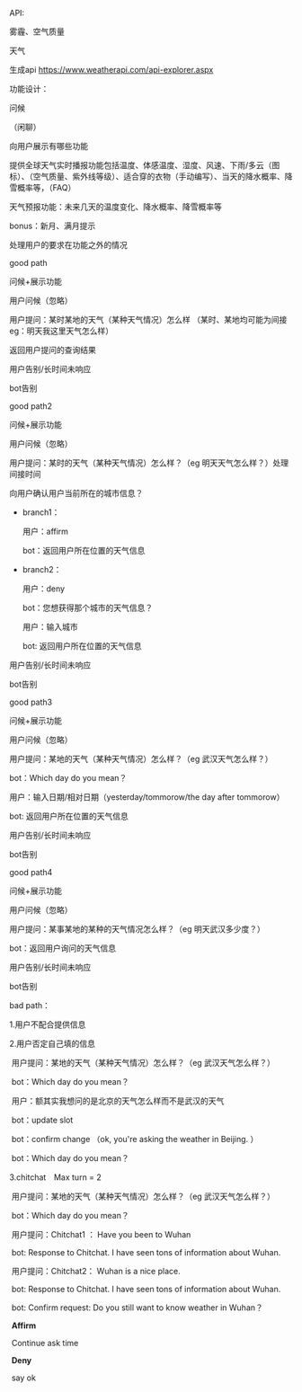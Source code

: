 API:

雾霾、空气质量

天气

生成api <https://www.weatherapi.com/api-explorer.aspx>



功能设计：

问候

（闲聊）

向用户展示有哪些功能

提供全球天气实时播报功能包括温度、体感温度、湿度、风速、下雨/多云（图标）、（空气质量、紫外线等级）、适合穿的衣物（手动编写）、当天的降水概率、降雪概率等，（FAQ）

天气预报功能：未来几天的温度变化、降水概率、降雪概率等

bonus：新月、满月提示

处理用户的要求在功能之外的情况



good path

问候+展示功能

用户问候（忽略）

用户提问：某时某地的天气（某种天气情况）怎么样 （某时、某地均可能为间接 eg：明天我这里天气怎么样）

返回用户提问的查询结果

用户告别/长时间未响应

bot告别



good path2

问候+展示功能

用户问候（忽略）

用户提问：某时的天气（某种天气情况）怎么样？（eg 明天天气怎么样？）处理间接时间

向用户确认用户当前所在的城市信息？

-   branch1：

    用户：affirm

    bot：返回用户所在位置的天气信息

-   branch2：

    用户：deny

    bot：您想获得那个城市的天气信息？

    用户：输入城市

    bot: 返回用户所在位置的天气信息

用户告别/长时间未响应

bot告别



good path3

问候+展示功能

用户问候（忽略）

用户提问：某地的天气（某种天气情况）怎么样？（eg 武汉天气怎么样？）

bot：Which day do you mean？

用户：输入日期/相对日期（yesterday/tommorow/the day after tommorow）

bot: 返回用户所在位置的天气信息

用户告别/长时间未响应

bot告别



good path4

问候+展示功能

用户问候（忽略）

用户提问：某事某地的某种的天气情况怎么样？（eg 明天武汉多少度？）

bot：返回用户询问的天气信息

用户告别/长时间未响应

bot告别



bad path：

1.用户不配合提供信息

2.用户否定自己填的信息

​	用户提问：某地的天气（某种天气情况）怎么样？（eg 武汉天气怎么样？）

​	bot：Which day do you mean？

​	用户：额其实我想问的是北京的天气怎么样而不是武汉的天气

​	bot：update slot 

​	bot：confirm change （ok, you're asking the weather in Beijing. ）

​	bot：Which day do you mean？

3.chitchat　Max turn = 2

​	用户提问：某地的天气（某种天气情况）怎么样？（eg 武汉天气怎么样？）

​	bot：Which day do you mean？

​	用户提问：Chitchat1 ： Have you been to Wuhan

​	bot: Response to Chitchat. I have seen tons of information about Wuhan.

​	用户提问：Chitchat2： Wuhan is a nice place.

​	bot: Response to Chitchat. I have seen tons of information about Wuhan.

​	bot: Confirm request: Do you still want to know weather in Wuhan？

​		**Affirm**

​		Continue ask time

​		**Deny**

​		say ok



​	